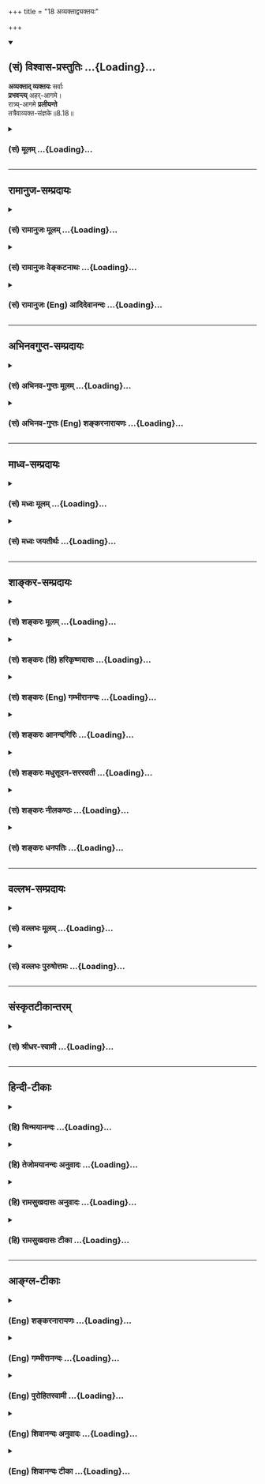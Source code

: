 +++
title = "18 अव्यक्ताद्व्यक्तयः"

+++
<div class="js_include" newlevelforh1="2" title="(सं) विश्वास-प्रस्तुतिः" unfilled url="/mahAbhAratam/shlokashaH/06-bhIShma-parva/03-bhagavad-gItA-parva/saMskRtam/vishvAsa-prastutiH/08_axara-para-brahma-yo/18_avyaktAdvyaktayaH.md">
<details open><summary><h2>(सं) विश्वास-प्रस्तुतिः ...{Loading}...</h2></summary>

**अव्यक्ताद् व्यक्तयः** सर्वाः  
**प्रभवन्त्य्** अहर्-आगमे।  
रात्र्य्-आगमे **प्रलीयन्ते**  
तत्रैवाव्यक्त-संज्ञके॥8.18॥
</details>
</div>
<div class="js_include collapsed" newlevelforh1="3" title="(सं) मूलम्" unfilled url="/mahAbhAratam/shlokashaH/06-bhIShma-parva/03-bhagavad-gItA-parva/saMskRtam/mUlam/08_axara-para-brahma-yo/18_avyaktAdvyaktayaH.md">
<details><summary><h3>(सं) मूलम् ...{Loading}...</h3></summary>

अव्यक्ताद्व्यक्तयः सर्वाः प्रभवन्त्यहरागमे।  
रात्र्यागमे प्रलीयन्ते तत्रैवाव्यक्तसंज्ञके।।8.18।।
</details>
</div>


_________________
## रामानुज-सम्प्रदायः
<div class="js_include collapsed" newlevelforh1="3" title="(सं) रामानुजः मूलम्" unfilled url="/mahAbhAratam/shlokashaH/06-bhIShma-parva/03-bhagavad-gItA-parva/saMskRtam/rAmAnujaH/mUlam/08_axara-para-brahma-yo/18_avyaktAdvyaktayaH.md">
<details><summary><h3>(सं) रामानुजः मूलम् ...{Loading}...</h3></summary>

।।8.18।। तत्र ब्रह्मणः **अहरागम**समये त्रैलोक्यान्तर्वर्तिन्यो
देहेन्द्रियभोग्यभोगस्थानरूपा व्यक्तयः चतुर्मुखदेहावस्थाद् **अव्यक्तात्
प्रभवन्ति।** **तत्र एव** अव्यक्तावस्थाविशेषे चतुर्मुखदेहे
**रात्र्यागम**समये प्रलीयन्ते।

</details>
</div>
<div class="js_include collapsed" newlevelforh1="3" title="(सं) रामानुजः वेङ्कटनाथः" unfilled url="/mahAbhAratam/shlokashaH/06-bhIShma-parva/03-bhagavad-gItA-parva/saMskRtam/rAmAnujaH/venkaTanAthaH/08_axara-para-brahma-yo/18_avyaktAdvyaktayaH.md">
<details><summary><h3>(सं) रामानुजः वेङ्कटनाथः ...{Loading}...</h3></summary>

।। 8.18सहस्र -- इत्यादिश्लोकत्रयस्य पिण्डितार्थमाह --
ब्रह्मलोकपर्यन्तानामिति।
हिरण्यगर्भादिस्वातन्त्र्यसिद्धसत्यलोकादिस्थैर्यशङ्काव्युदासायाहपरमपुरुषसङ्कल्पकृतामिति।
ईश्वरस्वातन्त्र्यमेव ह्यन्यूनानतिरिक्तदिनरात्र्यादिविचित्रव्यवस्थायां
कारणम्। तथा चोच्यतेकालस्य च हि मृत्योश्च \[म.भा.5।68।13\]कालचक्रं
जगच्चक्रं \[म.भा.5।68।12\] इत्यादिभिः। एवमेवोक्तमन्यत्रततो युगसहस्रान्ते
संहरिष्ये जगत्पुनः। कृत्वा मत्स्थानि भूतानि चराणि स्थावराणि च इत्यादि।
यत्तु मानवेतद्ये युगसहस्रं तु (तद्वे युगसहस्रांतं) ब्राह्मं
पुण्यमहर्विदुः। रात्रिं च तावतीमेव तेऽहोरात्रविदो जनाः \[1।73\] इति तत्र
य इत्येव पाठाद्यथाक्रममन्वयः। इह तुसहस्र -- इतिश्लोकेयत्
इत्यस्याहश्शब्देनैव ह्यन्वयो घटते ततश्चते इत्यस्यये इति पदमपेक्षितम्
तत्रापिये विदुस्तेऽहोरात्रविदो जनाः इत्यन्वये
प्रसङ्गरहिताहोरात्रवेदिव्युत्पादनरूपं स्तुतिपरं वाक्यं प्रस्तुतासङ्गतं
स्यात् ततश्चयेऽहोरात्रविदो जनास्त एवं विदुः इत्यन्वयः। एवं
कालव्यवस्थायां प्रामाणिकत्वप्रतिपादनपरोऽत्र स्वीकार्य इत्यभिप्रायेणाहये
मनुष्यादीति। अनूद्यमानमहोरात्रवेदित्वं यथाप्रसिद्धि सर्वविषयमेव
भवितुमर्हति तेन चतुर्मुखस्यापि मनुष्यादितुल्यता द्योतिता
स्यादित्यभिप्रायेणमनुष्यादीत्यादिकमुक्तम्। ब्रह्मशब्दस्यात्र
परमात्मविषयत्वभ्रमव्युदासायचतुर्मुखशब्दः। तस्यैव हि
सहस्रयुगप्रतिनियताहोरजनीविभागः प्रसिद्ध इति भावः। सविशेषणौ विधिनिषेधौ
विशेषणमुपसङ्कामतः इति न्यायात्येऽहोरात्रविदो जनाः
इत्यहोरात्रवेदतांशस्यानूदितत्त्वाच्च सहस्रयुगपर्यन्ततावेदनमेवात्र
विधेयमित्यभिप्रायेणतच्चतुर्युगसहस्रावसानं विदुरित्युक्तम्। सहस्रयुगानि
पर्यन्तं यस्य तत्सहस्रयुगपर्यन्तम्। युगशब्दश्चात्र
प्रमाणान्तरानुसाराच्चतुर्युगपरः। अस्त्वेवं चतुर्मुखस्याहोरात्रव्यवस्था
ततः किं प्रस्तुतस्य इत्यत्रोत्तरम् -- अव्यक्तात् इति श्लोकः। तस्यार्थमाह
-- तत्रेति। अयमभिप्रायः -- अत्र व्यक्तिशब्दस्तावन्न महदादिविषयः
चतुर्मुखात्प्रागेव तदुत्पत्तेः। अतश्चतुर्मुखसृज्यमात्रविषय एवासौ।
व्यज्यन्त इति व्यक्तयः। तत्रापि सत्यलोकादेः प्रतिकल्पं प्रलयाभावात्
त्रैलोक्यान्तर्वर्त्तिदेहेन्द्रियादिवस्तुमात्रविषयत्वमेव स्वीकार्यम्।
तेषां चोत्पत्तिः ब्रह्मशरीरादेव। ततश्चात्राव्यक्तशब्दोऽपि न
मूलाव्यक्तविषयः अपितु तदुपादानकब्रह्मशरीरपरः। शरीरे चाव्यक्तशब्दप्रयोगः
सूत्रेऽप्युपपादितःसूक्ष्मं तु तदर्हत्वात् \[ब्र.सू.1।4।2\]
इति। एवंविधसृष्टिप्रलयकारणविशेषं तदनुच्छेदाच्च सृष्टिप्रलयसन्तानानुच्छेदं
अकृताभ्यागमकृतविप्रणाशप्रसङ्गपरिहारमुक्तस्यार्थस्य सर्वेष्वपि कल्पेषु
अभिव्याप्तिं यथापूर्वकल्पनं चभूतग्रामः इति श्लोकः
प्रतिपादयतीत्यभिप्रायेणाह -- स एवायमिति।
भूतशब्दोऽत्राचिद्विशिष्टक्षेत्रज्ञपरः। सृज्यत्वसंहार्यत्वहेतुभूतमवशत्वं
कर्मनिबन्धनमेव हीत्यभिप्रायेणकर्मवश्य इत्युक्तम्। अहरागमे इति पदंभूत्वा
इत्यत्रापि अनुवर्तनीयमित्यभिप्रायेणअहरागमे भूत्वेत्यन्वय उक्तः। इदं च
नैमित्तिकप्रलयप्रतिपादनं श्रुत्यादिप्रसिद्धप्राकृतप्रलयस्याप्युपलक्षणम्।
तथा सति \[तेन\] सत्यलोकविनाशसिद्धिःआब्रह्मभुवनाल्लोकाः \[8।16\] इति
ह्युपक्रान्तमित्यभिप्रायेणाह -- तथेति। यद्वा रात्र्यागमशब्द एव
ब्रह्मणोऽन्तिमरात्र्यागममपि शक्त्या संगृह्णातीति भावः।
तदेतत्सूचितंवर्षशतावसानरूपयुगसहस्रान्त इति। तथा चान्यत्र स्मर्यते --
निजेन तस्य मानेन आयुर्वर्षशतं स्मृतम् इति। एवमहरागमशब्दोऽपि प्रथममहः
संगृह्णाति। पृथिव्यादितत्त्वानामेव विलये तदारब्धानां
ब्रह्मलोकब्रह्मशरीरब्रह्माण्डादीनां का कथेत्यभिप्रायेण --
पृथिवीत्यादिश्रुतिरुदाहृता। तमोवस्थाचिद्द्रव्यस्यैकीभावो हि परस्मिन्नेव
देवे श्रूयते। अत्रापिअहं कृत्स्नस्य जगतः प्रभवः प्रलयः \[7।6\] इत्यादिकं
ह्युच्यत इत्यभिप्रायेणमय्येवेत्युक्तम्। एवं यो ब्रह्माणं विदधाति पूर्वम्
\[श्वे.उ.6।18\]एको ह वै नारायण आसीन्न ब्रह्मा नेशानः \[महो.1।1\] इति
क्रमेण पुनर्ब्रह्मादिसृष्टिः पुनश्च तत्प्रलय इत्यादिकमपि भाव्यम्।
ईदृशसृष्टिप्रलयप्रतिपादनस्य प्रकृतोपयोगं दर्शयति -- एवमिति। सर्वेषु
सृष्टिप्रलयप्रकरणेष्विदमेव तात्पर्यं भाव्यम्। मद्व्यतिरिक्तस्य
कृत्स्नस्येत्यनेनअहं कृत्स्नस्य \[7।6\] इति प्रागुक्तं स्मारितम्। उक्तं
च मोक्षधर्मेऽपिनित्यं हि (च) नास्ति जगति भूतं स्थावरजङ्गमम्। ऋते तमेकं
पुरुषं वासुदेवं सनातनम् \[म.भा.12।339।32\] इति।

</details>
</div>
<div class="js_include collapsed" newlevelforh1="3" title="(सं) रामानुजः (Eng) आदिदेवानन्दः" unfilled url="/mahAbhAratam/shlokashaH/06-bhIShma-parva/03-bhagavad-gItA-parva/saMskRtam/rAmAnujaH/english/AdidevAnandaH/08_axara-para-brahma-yo/18_avyaktAdvyaktayaH.md">
<details><summary><h3>(सं) रामानुजः (Eng) आदिदेवानन्दः ...{Loading}...</h3></summary>

8.18 Thus, at the dawn of a day of Brahma, the manifest entities existing in the three worlds, possessing body, senses, objects, and places of enjoyment appear from the non-manifest (Avyakta), which is the condition of Brahma's body in that state, and at the beginning of the night they are dissolved into the condition of the unevolved (Avyakta)
which forms the body of Brahma then.

</details>
</div>


_________________
## अभिनवगुप्त-सम्प्रदायः
<div class="js_include collapsed" newlevelforh1="3" title="(सं) अभिनव-गुप्तः मूलम्" unfilled url="/mahAbhAratam/shlokashaH/06-bhIShma-parva/03-bhagavad-gItA-parva/saMskRtam/abhinava-guptaH/mUlam/08_axara-para-brahma-yo/18_avyaktAdvyaktayaH.md">
<details><summary><h3>(सं) अभिनव-गुप्तः मूलम् ...{Loading}...</h3></summary>

।।8.17 -- 8.19।। ननु क एवं जानाति यत् सर्वभुवनेभ्यः पुनरावृत्तिः।
ब्रह्मादय एव ही तावत् चिरतरस्थायिनः श्रूयन्ते। ते एव +++(SN अत एव तावत्)+++
कथं पुनरावर्त्तिनः पुनरावर्त्तित्वे हि तेऽपि स्युः प्रभवाप्ययधर्माणाः
इत्या\[शङ्कया \] ह -- सहस्रेत्यादि आगम इत्यन्तम्। ये खलु दीर्घदृश्वानः
+++(N अदीर्घ -- )+++ ते ब्रह्मणोऽपि रात्रिं दिवं \[ च \] पश्यन्ति प्रलयोदयतया।
तथा च अहरहस्त एव विबुध्य निजां निजामेव चेष्टामनुरुध्यन्ते ( --
मवरुध्यन्ते) प्रतिरात्रि च तेषामेव निवृत्तपरिस्पन्दानां +++(S --
परिस्पन्दिनाम्)+++ शक्तिमात्रत्वेनावस्थानम् +++(N -- त्वेनोपस्थानम्)+++। एवं
सृष्टौ प्रलये च पुनः पुनर्भावः +++(K [n] -- र्भवः)+++। नान्येऽन्ये उपसृज्यन्ते
अपि तु त एव जीवाः। कालकृतस्तु चिरक्षिप्रप्रत्ययात्मा विशेषः। एष च
परिच्छेदः प्रजापतीनामप्यस्ति। ततश्च तेऽपि प्रभवाप्ययधर्माण एवेति
स्थितम्।

</details>
</div>
<div class="js_include collapsed" newlevelforh1="3" title="(सं) अभिनव-गुप्तः (Eng) शङ्करनारायणः" unfilled url="/mahAbhAratam/shlokashaH/06-bhIShma-parva/03-bhagavad-gItA-parva/saMskRtam/abhinava-guptaH/english/shankaranArAyaNaH/08_axara-para-brahma-yo/18_avyaktAdvyaktayaH.md">
<details><summary><h3>(सं) अभिनव-गुप्तः (Eng) शङ्करनारायणः ...{Loading}...</h3></summary>

8.18 See Comment under 8.19

</details>
</div>


_________________
## माध्व-सम्प्रदायः
<div class="js_include collapsed" newlevelforh1="3" title="(सं) मध्वः मूलम्" unfilled url="/mahAbhAratam/shlokashaH/06-bhIShma-parva/03-bhagavad-gItA-parva/saMskRtam/madhvaH/mUlam/08_axara-para-brahma-yo/18_avyaktAdvyaktayaH.md">
<details><summary><h3>(सं) मध्वः मूलम् ...{Loading}...</h3></summary>

।।8.17 -- 8.19।। मां प्राप्य न पुनरावृत्तिरिति स्थापयितुं
अव्यक्ताख्यात्मसामर्थ्यं दर्शयितुं प्रलयादि दर्शयति --
सहस्रयुगेत्यादिना। सहस्रशब्दोऽत्रानेकवाची। ब्रह्मपरम्। सा विश्वरूपस्य
रजनी इति श्रुतिः। द्विपरार्धप्रलय एवात्र विवक्षितः। अव्यक्ताद्व्यक्तयः
सर्वाः \[8।18\] इत्युक्तेः। उक्तं च महाकौर्मेअनेकयुगपर्यन्तं
महाविष्णोस्तथा निशा। रात्र्यादौ लीयते सर्वमहरादौ तु जायते इति च। यः स
सर्वेषु भूतेषु \[8।20\] इति वाक्यशेषाच्च।

</details>
</div>
<div class="js_include collapsed" newlevelforh1="3" title="(सं) मध्वः जयतीर्थः" unfilled url="/mahAbhAratam/shlokashaH/06-bhIShma-parva/03-bhagavad-gItA-parva/saMskRtam/madhvaH/jayatIrthaH/08_axara-para-brahma-yo/18_avyaktAdvyaktayaH.md">
<details><summary><h3>(सं) मध्वः जयतीर्थः ...{Loading}...</h3></summary>

।।8.17 -- 8.19।। उत्तरप्रकरणस्यासङ्गतिमाशङ्क्याह -- **मां प्राप्ये**ति।
अवस्थितानामिति शेषः। प्रतिज्ञामात्रेण हि तदुक्तं अव्यक्तसामर्थ्यस्यात्र
कथनात् कथमात्मेत्युच्यते इत्यत उक्तम् -- **अव्यक्ताख्ये**ति।
**प्रलयादी**ति तत्कारणत्वमात्मनः। सृष्टिप्रलययोरिदम्पूर्वत्वाभावज्ञापनाय
गीतामुल्लङ्घ्योक्तम्। अत्र सहस्रशब्दो दशशतवाचीतिप्रतीतिनिरासायाह --
**सहस्रे**ति। बहुशब्दपर्यायोऽयं न तु प्रसिद्धार्थः। विरिञ्चाहोरात्रयोः
प्रसिद्धस्य सहस्रचतुर्युगपर्यन्तत्वात् कथमेतत् इत्यत आह --
**ब्रह्मे**ति। तथा च द्विपरार्धप्रलयस्यादिसृष्टेश्चात्र विवक्षितत्वात्
उक्तं युक्तम्। ननु परस्य ब्रह्मणो नित्यत्वादहोरात्रे न स्तः। तत्कथं
तत्परमेतत् इत्यत आह -- **से**ति। सा निर्व्यापारावस्था परिपूर्णरूपस्यापि
हरेः रजनीत्यर्थः। अनेनाहरपि सिद्धम्। भवेदेतद्यद्यत्र
द्विपरार्धप्रलयस्यादिसृष्टेश्च विवक्षेत्यत्र प्रमाणं स्यादित्यत आह --
**द्विपरार्धे**ति। एवमादिसृष्टिश्चेत्यपि ग्राह्यम्। न
ह्यवान्तरसृष्टिप्रलययोः सर्वकार्योत्पत्तिविनाशाविति भावः।
आगमान्तरसम्मतेश्चैवमित्याह -- **उक्तं चे**ति। इतोऽप्येवमित्याह -- **य**
इति। न ह्यवान्तरप्रलये सर्वेषामाकाशादीनां भूतानां नाशः नापि विरिञ्चस्य
पञ्चभूतनाशेऽपि अविनाशित्वमिति भावः।

</details>
</div>


_________________
## शाङ्कर-सम्प्रदायः
<div class="js_include collapsed" newlevelforh1="3" title="(सं) शङ्करः मूलम्" unfilled url="/mahAbhAratam/shlokashaH/06-bhIShma-parva/03-bhagavad-gItA-parva/saMskRtam/shankaraH/mUlam/08_axara-para-brahma-yo/18_avyaktAdvyaktayaH.md">
<details><summary><h3>(सं) शङ्करः मूलम् ...{Loading}...</h3></summary>

।।8.18।। --,**अव्यक्तात्** अव्यक्तं प्रजापतेः स्वापावस्था तस्मात्
अव्यक्तात् **व्यक्तयः** व्यज्यन्त इति व्यक्तयः स्थावरजङ्गमलक्षणाः
**सर्वाः** प्रजाः **प्रभवन्ति** अभिव्यज्यन्ते अह्नः आगमः अहरागमः तस्मिन्
**अहरागमे** काले ब्रह्मणः प्रबोधकाले। तथा **रात्र्यागमे** ब्रह्मणः
स्वापकाले **प्रलीयन्ते** सर्वाः व्यक्तयः **तत्रैव** पूर्वोक्ते
**अव्यक्तसंज्ञके**।। अकृताभ्यागमकृतविप्रणाशदोषपरिहारार्थम्
बन्धमोक्षशास्त्रप्रवृत्तिसाफल्यप्रदर्शनार्थम्
अविद्यादिक्लेशमूलकर्माशयवशाच्च अवशः भूतग्रामः भूत्वा भूत्वा प्रलीयते
इत्यतः संसारे वैराग्यप्रदर्शनार्थं च इदमाह --,

</details>
</div>
<div class="js_include collapsed" newlevelforh1="3" title="(सं) शङ्करः (हि) हरिकृष्णदासः" unfilled url="/mahAbhAratam/shlokashaH/06-bhIShma-parva/03-bhagavad-gItA-parva/saMskRtam/shankaraH/hindI/harikRShNadAsaH/08_axara-para-brahma-yo/18_avyaktAdvyaktayaH.md">
<details><summary><h3>(सं) शङ्करः (हि) हरिकृष्णदासः ...{Loading}...</h3></summary>

।।8.18।। प्रजापतिके दिनमें और रात्रिमें जो कुछ होता है उसका वर्णन किया
जाता है --, दिनके आरम्भकालका नाम अहरागम है ब्रह्माके दिनके आरम्भकालमें
अर्थात् ब्रह्माके प्रबोधकालमें अव्यक्तसे -- प्रजापतिकी निद्रावस्थासे
समस्त व्यक्तियाँ -- स्थावरजङ्गमरूप समस्त प्रजाएँ उत्पन्न होती हैं --
प्रकट होती हैं। जो व्यक्तप्रकट होती है उसका नाम व्यक्ति है। तथा रात्रिके
आनेपर -- ब्रह्माके शयन करनेके समस्त उस पूर्वोक्त अव्यक्त नामक प्रजापतिकी
निद्रावस्थामें ही समस्त प्राणी लीन हो जाते हैं।  
  
,

</details>
</div>
<div class="js_include collapsed" newlevelforh1="3" title="(सं) शङ्करः (Eng) गम्भीरानन्दः" unfilled url="/mahAbhAratam/shlokashaH/06-bhIShma-parva/03-bhagavad-gItA-parva/saMskRtam/shankaraH/english/gambhIrAnandaH/08_axara-para-brahma-yo/18_avyaktAdvyaktayaH.md">
<details><summary><h3>(सं) शङ्करः (Eng) गम्भीरानन्दः ...{Loading}...</h3></summary>

8.18 Ahar-agame, with the coming of day, at the time when Brahma wakes;
sarvah vyaktayah, all manifested things, all things that get manifested,
all creatures characterized as moving and non-moving; prabhavanti,
emerge, become manifested; avyaktat, from the Unmanifested-avyakta
(Unmanifested) is the state of sleep of Prajapati; from that avyakta.
Similarly, ratri-agame, when night comes, at the time when Brahma
sleeps; praliyante, they, all the manifested things, merge; tatra eva,
in that itself; avyakta-sanjnake, which is called the Unmanifested
referred to above. In order to obviate the defect of the emergence of
some unmerited result and the destruction of merited results; \[The
following verse says that the very same multitude of beings continues in
the different cycles of creation, and there-fore these two defects do
not arise.\] for pointing out the meaningfulness of the scriptures \[For
the earlier reason the scriptures do not lose their validity.\] dealing
with bondage and Liberation; and with a view to propounding detachment
from the world on the ground that the helpless multitude of beings
perishes after being born again and again under the influence of
accumulated results of actions that have for their origin such evils as
ignorance etc. \[The five evils are: ignorance, egoism, attachment,
aversion and clinging to life. (See P. Y. Su. 2.3)\], the Lord says
this:

</details>
</div>
<div class="js_include collapsed" newlevelforh1="3" title="(सं) शङ्करः आनन्दगिरिः" unfilled url="/mahAbhAratam/shlokashaH/06-bhIShma-parva/03-bhagavad-gItA-parva/saMskRtam/shankaraH/AnandagiriH/08_axara-para-brahma-yo/18_avyaktAdvyaktayaH.md">
<details><summary><h3>(सं) शङ्करः आनन्दगिरिः ...{Loading}...</h3></summary>

।।8.18।। यतः प्रजापतेरहस्तद्युगसहस्रपरिमितं या च तस्य रात्रिः सापि तथेति
कालविदामभिप्रायमनुसृत्य ब्राह्मस्याहोरात्रस्य कालपरिमाणं दर्शयित्वा
तत्रैव विभज्य कार्यं कथयति -- **प्रजापतेरिति।** अव्यक्तमव्याकृतमिति
शङ्कां वारयति -- **अव्यक्तमित्यादिना।** जातिप्रतियोगिभूता
व्यक्तीर्व्यावर्तयति -- **स्थावरेति।** असदुत्पत्तिप्रसक्तिं प्रत्यादिशति
-- **अभिव्यज्यन्त इति।** पूर्वोक्तमव्यक्तसंज्ञकं स्वापावस्थं ब्रह्म
प्रजापतिशब्दितं तस्मिन्निति यावत्।

</details>
</div>
<div class="js_include collapsed" newlevelforh1="3" title="(सं) शङ्करः मधुसूदन-सरस्वती" unfilled url="/mahAbhAratam/shlokashaH/06-bhIShma-parva/03-bhagavad-gItA-parva/saMskRtam/shankaraH/madhusUdana-sarasvatI/08_axara-para-brahma-yo/18_avyaktAdvyaktayaH.md">
<details><summary><h3>(सं) शङ्करः मधुसूदन-सरस्वती ...{Loading}...</h3></summary>

।।8.18।। यथोक्तैरहोरात्रैः पक्षमासादिगणनया पूर्णं वर्षशतं प्रजापतेः
परमायुरिति कालपरिच्छिन्नत्वेनानित्योऽसौ। तेन
तल्लोकात्पुनरावृत्तिर्युक्तैव। ये तु ततोऽर्वाचीनास्तेषां
तदहर्मात्रपरिच्छिन्नत्वात्तत्तल्लोकेभ्यः पुनरावृत्तिरिति किमु
वक्तव्यमित्याह -- अत्र दैनंदिनसृष्टिप्रलययोरेव वक्तुमुपक्रान्तत्वात्तत्र
चाकाशादीनां सत्त्वादव्यक्तशब्देनाव्याकृतावस्था नोच्यते किंतु प्रजापतेः
स्वापावस्थैव। स्वापावस्थः प्रजापतिरिति यावत्। अहरागमे प्रजापतेः
प्रबोधसमयेऽव्यक्तात्तत्स्वापावस्थारूपाद्व्यक्तयः शरीरविषयादिरूपा
भोगभूमयः प्रभवन्ति व्यवहारक्षमतयाऽभिव्यज्यन्ते। रात्र्यागमे तस्य
स्वापकाले पूर्वोक्ताः सर्वा अपि व्यक्तयः प्रलीयन्ते तिरोभवन्ति यत
आविर्भूतास्तत्रैवाव्यक्तसंज्ञके कारणे प्रागुक्ते स्वापावस्थे प्रजापतौ।

</details>
</div>
<div class="js_include collapsed" newlevelforh1="3" title="(सं) शङ्करः नीलकण्ठः" unfilled url="/mahAbhAratam/shlokashaH/06-bhIShma-parva/03-bhagavad-gItA-parva/saMskRtam/shankaraH/nIlakaNThaH/08_axara-para-brahma-yo/18_avyaktAdvyaktayaH.md">
<details><summary><h3>(सं) शङ्करः नीलकण्ठः ...{Loading}...</h3></summary>

।।8.18।। किं ब्रह्मणोऽह्नि जायते किंवा रात्रावित्यत आह --
**अव्यक्तादिति।** अत्र दैनंदिनसृष्टिप्रलययोः प्रकृतत्वादव्यक्तशब्देन
नाव्याकृतं वियदादिकारणमिह ग्राह्यम्। तदा आकाशादीनां सत्त्वात्। किं तर्हि
प्रजापतेः स्वापावस्थैवेहाव्यक्तशब्दार्थः। अयं भावः -- प्रजापतेः
स्वापकाले तत्कल्पितः स्थावरजगंमप्रपञ्चः सर्वोऽपि
तदीयेऽज्ञानेऽव्याकृताख्ये लीयते रात्र्यागमे। तथा दिवसागमे पुनस्तत एव
यथापूर्वमाविर्भवति। एवं दृष्टिसृष्टिन्यायेनास्मत्कल्पितोऽप्ययं
वियदादिप्रपञ्चोऽस्मत्सुषुप्तौ लीयते अस्मत्प्रबोधे यथापूर्वं
प्रादुर्भवतीति।

</details>
</div>
<div class="js_include collapsed" newlevelforh1="3" title="(सं) शङ्करः धनपतिः" unfilled url="/mahAbhAratam/shlokashaH/06-bhIShma-parva/03-bhagavad-gItA-parva/saMskRtam/shankaraH/dhanapatiH/08_axara-para-brahma-yo/18_avyaktAdvyaktayaH.md">
<details><summary><h3>(सं) शङ्करः धनपतिः ...{Loading}...</h3></summary>

।।8.18।। प्रजापतेरहोरात्रे यद्भवति तदाह -- अवक्तादिति। अत्राव्यक्तशब्देन
नाव्याकृतं गृह्यते दैनंदिनसृष्टिप्रलययोः पस्तुतत्वात्तत्र
चाकाशोदेरुत्पत्तिनाशानुक्तेस्तस्मादव्यक्तं प्रजापतेः स्वापावस्था
तस्माद्य्वज्यन्त इति व्यक्तयश्चराचरलक्षणा निखिलाः प्रजा भवन्ति
आविर्भवन्ति नत्वसन्त्य उत्पद्यन्ते प्रलीयन्ते इत्यनुरोधात्।
युक्तियुक्तत्वाच्च सत्कार्यावादस्तावद्युक्तियुक्तो नत्वसत्कार्यवादः।
तथाहि कारणव्यापारात्प्रागपि सत्कार्यं कारणव्यापारेण तर्हि किं साध्यत
इतिचेत्पूर्वं सत एव कार्यस्याविर्भाव इति ब्रूमः। यत्तु
भृत्पिण्टादिध्वंसानन्तरं घटाद्युत्पत्तिर्दृश्यते न तत्र प्रध्वंसः
कारणमपितु भाव एव मृदाद्यवयवरुपः। अन्यथाऽभावस्य सर्वत्र सुलभत्वेन सर्वत्र
सर्वदा कार्योत्पत्तिः प्रसज्येत। कारणव्यापारादसत्कार्यवादे तु असतः
कार्यस्य सत्त्वं केनापि कर्तुमशक्यम्। नहि शिल्पिलक्षेणापि सिकताभ्यस्तैलं
प्रसज्येत। कारणव्यापारदसत्कार्यवादे तु असतः कार्यस्य सत्त्वं केनापि
कर्तुमशक्यम्। नहि शिल्पिलक्षेणापि सिकताभ्यस्तैलं
कुड्यादेरङकुरमुत्पादयुतुं शक्यम्। किंच कार्येण संबद्धं ह्युपादानकारणं
कार्यस्य जनकं संबन्धश्चा सतः कार्यस्य कारणेन न संभवति। ननु मास्तु
संबन्धोऽसंबद्धमेव कारणैः कार्यं कस्मान्न जन्यते तथाचासदेव
कार्यमुत्पत्स्यत इतिचेन्न। तथात्वेऽसंबद्धत्वाविशेषेण सर्वस्य कार्यजातस्य
सर्वस्मात्कारणादुत्पत्तिप्रसङ्गात्। नन्वसंबद्धमपि सत्कारणं तदेव करोति
यत्कारणं यत्र शक्तं शक्तिश्च कार्यदर्शनादवगम्यते। ,अतो नाव्यवस्थेति
चेत्सा शक्तिः कारणश्रया सर्वत्र उत शक्यमात्रे। आद्ये तदवस्थैवाव्यवस्था।
न द्वितीयः। असत्कार्यवादिनस्तव मते शक्यस्य कार्यस्यासत्त्वात्। ननु
शक्तिभेद एवैतादृशो यतः यत्किंचिदेव कार्यमुत्पादयेत् न स्रवमितिचेत्। स
शक्तिविशेषः किं कार्यसंबद्धः कार्यमुत्पादयति उतासंबद्धः। नाद्यः। असता
संबन्धायोगात्। न द्वितीयः। अव्यस्थातादवस्थ्यादित्यन्यत्र विस्तरः।
ब्रह्मणोऽह्नः आगमे तस्य प्रबोधकालेऽव्यक्ताद्य्वक्तयो भवन्ति तथा
रात्र्यागमे ब्रह्मणः स्वापकाले सर्वा व्यक्तयोऽव्यक्तसंज्ञिके पूर्वोक्ते
प्रलीयन्ते।

</details>
</div>


_________________
## वल्लभ-सम्प्रदायः
<div class="js_include collapsed" newlevelforh1="3" title="(सं) वल्लभः मूलम्" unfilled url="/mahAbhAratam/shlokashaH/06-bhIShma-parva/03-bhagavad-gItA-parva/saMskRtam/vallabhaH/mUlam/08_axara-para-brahma-yo/18_avyaktAdvyaktayaH.md">
<details><summary><h3>(सं) वल्लभः मूलम् ...{Loading}...</h3></summary>

।।8.18।। परं समष्टिभूतस्याह। पुनरागमे व्यष्टिभूतानां व्यक्तिप्रभवो
नैमित्तिकश्च रात्र्यागमे लयस्तमाह -- अव्यक्ताद्व्यक्तय इति।
अक्षरात्मकात्तत उद्भूतात् परमेष्ठिपुरुषात्
समष्टिमूलभूतात्तत्प्रकृत्यन्वितात् दैवेच्छया निराकाराणां चेतनानां
जीवानां ब्रह्मण्यनुशयितानां व्यक्तयो व्यष्टयो देहाद्या योनयो लोकाश्च
प्रभवन्ति आविर्भवन्ति। तिरोभावात्मकं लयमाह। रात्र्यागमे तथाभूते
तस्मिन्नेवाव्यक्तसंज्ञके प्रलीयन्ते तिरोभवन्ति।

</details>
</div>
<div class="js_include collapsed" newlevelforh1="3" title="(सं) वल्लभः पुरुषोत्तमः" unfilled url="/mahAbhAratam/shlokashaH/06-bhIShma-parva/03-bhagavad-gItA-parva/saMskRtam/vallabhaH/puruShottamaH/08_axara-para-brahma-yo/18_avyaktAdvyaktayaH.md">
<details><summary><h3>(सं) वल्लभः पुरुषोत्तमः ...{Loading}...</h3></summary>

  
  
।।8.18।। पुनस्तत्प्रकटसमये तत्सहितानामागमनमित्याह -- अव्यक्तादिति।
अव्यक्तादक्षराद्भगवच्चरणरूपात् व्यक्तयः स्थावरजङ्गमादयः सर्वाः
देवादिकीटतृणादयः अहरागमे ब्रह्मदिनोद्गमे प्रभवन्ति उत्पद्यन्ते।
तत्रैवाव्यक्तसंज्ञके अक्षरे रात्र्यागमे रात्र्युद्गमे प्रलीयन्ते लीना
भवन्तीति तद्विदो जनास्तत्र प्रविशन्तीत्यर्थः।  
  

</details>
</div>


_________________
## संस्कृतटीकान्तरम्
<div class="js_include collapsed" newlevelforh1="3" title="(सं) श्रीधर-स्वामी" unfilled url="/mahAbhAratam/shlokashaH/06-bhIShma-parva/03-bhagavad-gItA-parva/saMskRtam/shrIdhara-svAmI/08_axara-para-brahma-yo/18_avyaktAdvyaktayaH.md">
<details><summary><h3>(सं) श्रीधर-स्वामी ...{Loading}...</h3></summary>

।।8.18।। ततः किमत आह **-- अव्यक्तादिति।** कार्यस्याव्यक्तं रूपं
कारणात्मकं तस्मादव्यक्तात्कारणरूपाद्व्यज्यन्तेऽभिव्यज्यन्त इति
व्यक्तयश्चराचराणि भूतानि प्रादुर्भवन्ति। कदा। अहरागमे ब्रह्मणो
दिनस्योपक्रमे। तथा रात्रेरागमे ब्रह्मशयने तस्मिन्नेवाव्यक्तसंज्ञके
कारणरूपे प्रलयं यान्ति। यद्वा तेऽहोरात्रविद इत्येतन्न विधीयते किंतु ते
प्रसिद्धा अहोरात्रविदो जना यद्ब्रह्मणोऽहविंदुस्तस्याह्न आगमे
अव्यक्ताद्व्यक्तयः प्रभवन्ति यां च रात्रिं विदुस्तस्या,रात्रेरागमे
प्रलीयन्त इति द्वयोरन्वयः।

</details>
</div>


_________________
## हिन्दी-टीकाः
<div class="js_include collapsed" newlevelforh1="3" title="(हि) चिन्मयानन्दः" unfilled url="/mahAbhAratam/shlokashaH/06-bhIShma-parva/03-bhagavad-gItA-parva/hindI/chinmayAnandaH/08_axara-para-brahma-yo/18_avyaktAdvyaktayaH.md">
<details><summary><h3>(हि) चिन्मयानन्दः ...{Loading}...</h3></summary>

।।8.18।। See Commentary under 8.19.  
  
,

</details>
</div>
<div class="js_include collapsed" newlevelforh1="3" title="(हि) तेजोमयानन्दः अनुवादः" unfilled url="/mahAbhAratam/shlokashaH/06-bhIShma-parva/03-bhagavad-gItA-parva/hindI/tejomayAnandaH/anuvAdaH/08_axara-para-brahma-yo/18_avyaktAdvyaktayaH.md">
<details><summary><h3>(हि) तेजोमयानन्दः अनुवादः ...{Loading}...</h3></summary>

।।8.18।। (ब्रह्माजी के) दिन का उदय होने पर अव्यक्त से (यह) व्यक्त (चराचर
जगत्) उत्पन्न होता है; और (ब्रह्माजी की) रात्रि के आगमन पर उसी अव्यक्त
में लीन हो जाता है।।

</details>
</div>
<div class="js_include collapsed" newlevelforh1="3" title="(हि) रामसुखदासः अनुवादः" unfilled url="/mahAbhAratam/shlokashaH/06-bhIShma-parva/03-bhagavad-gItA-parva/hindI/rAmasukhadAsaH/anuvAdaH/08_axara-para-brahma-yo/18_avyaktAdvyaktayaH.md">
<details><summary><h3>(हि) रामसुखदासः अनुवादः ...{Loading}...</h3></summary>

।।8.18।। ब्रह्माजीके दिनके आरम्भकालमें अव्यक्त- (ब्रह्माजीके
सूक्ष्म-शरीर-) से सम्पूर्ण प्राणी पैदा होते हैं और ब्रह्माजीकी रातके
आरम्भकालमें उसी अव्यक्तमें सम्पूर्ण प्राणी लीन हो जाते हैं।

</details>
</div>
<div class="js_include collapsed" newlevelforh1="3" title="(हि) रामसुखदासः टीका" unfilled url="/mahAbhAratam/shlokashaH/06-bhIShma-parva/03-bhagavad-gItA-parva/hindI/rAmasukhadAsaH/TIkA/08_axara-para-brahma-yo/18_avyaktAdvyaktayaH.md">
<details><summary><h3>(हि) रामसुखदासः टीका ...{Loading}...</h3></summary>

।।8.18।।***व्याख्या--*'अव्यक्ताद्व्यक्तयः ৷৷.
तत्रैवाव्यक्तसंज्ञके'--**मात्र प्राणियोंके जितने शरीर हैं, उनको
यहाँ**'व्यक्तयः'**और चौदहवें अध्यायके चौथे श्लोकमें **'मूर्तयः'** कहा
गया है। जैसे, जीवकृत सृष्टि अर्थात् 'मैं' और 'मेरापन' को लेकर जीवकी जो
सृष्टि है, जीवके नींदसे जगनेपर वह सृष्टि जीवसे ही पैदा होती है और नींदके
आ जानेपर वह सृष्टि जीवमें ही लीन हो जाती है। ऐसे ही जो यह स्थूल समष्टि
सृष्टि दीखती है, वह सब-की-सब ब्रह्माजीके जगनेपर उनके सूक्ष्मशरीरसे
अर्थात् प्रकृतिसे पैदा होती है और ब्रह्माजीके सोनेपर उनके सूक्ष्मशरीरमें
ही लीन हो जाती है। तात्पर्य यह हुआ कि ब्रह्माजीके जगनेपर तो 'सर्ग' होता
है और ब्रह्माजीके सोनेपर 'प्रलय' होता है। जब ब्रह्माजीकी सौ वर्षकी आयु
बीत जाती है, तब 'महाप्रलय' होता है, जिसमें ब्रह्माजी भी भगवान्में लीन हो
जाते हैं। ब्रह्माजीकी जितनी आयु होती है, उतना ही महाप्रलयका समय रहता है।
महाप्रलयका समय बीतनेपर ब्रह्माजी भगवान्से प्रकट हो जाते हैं तो 'महासर्ग'
का आरम्भ होता है (गीता 9। 7 8)।

</details>
</div>


_________________
## आङ्ग्ल-टीकाः
<div class="js_include collapsed" newlevelforh1="3" title="(Eng) शङ्करनारायणः" unfilled url="/mahAbhAratam/shlokashaH/06-bhIShma-parva/03-bhagavad-gItA-parva/english/shankaranArAyaNaH/08_axara-para-brahma-yo/18_avyaktAdvyaktayaH.md">
<details><summary><h3>(Eng) शङ्करनारायणः ...{Loading}...</h3></summary>

8.18. While the day approaches, all manifestations issue forth from the unmanifest and while the night approaches they dissolve into the same that bears the name 'the unmanifest.'

</details>
</div>
<div class="js_include collapsed" newlevelforh1="3" title="(Eng) गम्भीरानन्दः" unfilled url="/mahAbhAratam/shlokashaH/06-bhIShma-parva/03-bhagavad-gItA-parva/english/gambhIrAnandaH/08_axara-para-brahma-yo/18_avyaktAdvyaktayaH.md">
<details><summary><h3>(Eng) गम्भीरानन्दः ...{Loading}...</h3></summary>

8.18 With the coming of day all manifested things emerge from the Unmanifest and when night comes they merge in that itself which is called the Unmanifested.

</details>
</div>
<div class="js_include collapsed" newlevelforh1="3" title="(Eng) पुरोहितस्वामी" unfilled url="/mahAbhAratam/shlokashaH/06-bhIShma-parva/03-bhagavad-gItA-parva/english/purohitasvAmI/08_axara-para-brahma-yo/18_avyaktAdvyaktayaH.md">
<details><summary><h3>(Eng) पुरोहितस्वामी ...{Loading}...</h3></summary>

8.18 At the dawning of that day all objects in manifestation stream forth from the Unmanifest, and when evening falls they are dissolved into It again.

</details>
</div>
<div class="js_include collapsed" newlevelforh1="3" title="(Eng) शिवानन्दः अनुवादः" unfilled url="/mahAbhAratam/shlokashaH/06-bhIShma-parva/03-bhagavad-gItA-parva/english/shivAnandaH/anuvAdaH/08_axara-para-brahma-yo/18_avyaktAdvyaktayaH.md">
<details><summary><h3>(Eng) शिवानन्दः अनुवादः ...{Loading}...</h3></summary>

8.18 From the Unmanifested all the manifested (worlds) proceed at the coming of the 'day'; at the coming of the 'night' they dissolve verily into ï1thatï1 alone which is called the Unmanifested.

</details>
</div>
<div class="js_include collapsed" newlevelforh1="3" title="(Eng) शिवानन्दः टीका" unfilled url="/mahAbhAratam/shlokashaH/06-bhIShma-parva/03-bhagavad-gItA-parva/english/shivAnandaH/TIkA/08_axara-para-brahma-yo/18_avyaktAdvyaktayaH.md">
<details><summary><h3>(Eng) शिवानन्दः टीका ...{Loading}...</h3></summary>

8.18 अव्यक्तात् from the Unmanifested; व्यक्तयः the manifested; सर्वाः
all; प्रभवन्ति proceed; अहरागमे at the coming of day; रात्र्यागमे at the coming of night; प्रलीयन्ते dissolve; तत्र there; एव verily;
अव्यक्तसंज्ञके in that which is called the Unmanifested.Commentary When Brahma awakes; all manifestations; moving and unmoving (animate and inanimate) stream forth at the coming of the day from the Avyakta or the Unmanifested. When Brahma goes to sleep; all the manifestations merge in the Unmanifested; for the cosmic night has set in.Coming of the day Commencement of creation.Coming of the night Commencement of dissolution. (Cf.IX.7and8)

</details>
</div>
